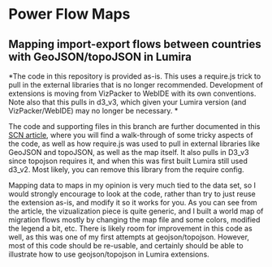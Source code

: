 # Power Flow Maps
## Mapping import-export flows between countries with GeoJSON/topoJSON in Lumira

*The code in this repository is provided as-is. This uses a require.js trick to pull in the external libraries that is no longer recommended. Development of extensions is moving from VizPacker to WebIDE with its own conventions. Note also that this pulls in d3_v3, which given your Lumira version (and VizPacker/WebIDE) may no longer be necessary. *

The code and supporting files in this branch are further documented in this [SCN article](http://scn.sap.com/community/lumira/blog/2015/05/21/mapping-import-export-flows-between-countries-with-geojsontopojson-in-lumira), where you will find a walk-through of some tricky aspects of the code, as well as how  require.js was used to pull in external libraries like GeoJSON and topoJSON, as well as the map itself. It also pulls in D3_v3 since topojson requires it, and when this was first built Lumira still used d3_v2. Most likely, you can remove this library from the require config.

Mapping data to maps in my opinion is very much tied to the data set, so I would strongly encourage to look at the code, rather than try to just reuse the extension as-is, and modify it so it works for you. As you can see from the article, the vizualization piece is quite generic, and I built a world map of migration flows mostly by changing the map file and some colors, modified the legend a bit, etc. There is likely room for improvement in this code as well, as this was one of my first attempts at geojson/topojson. However, most of this code should be re-usable, and certainly should be able to illustrate how to use geojson/topojson in Lumira extensions.
